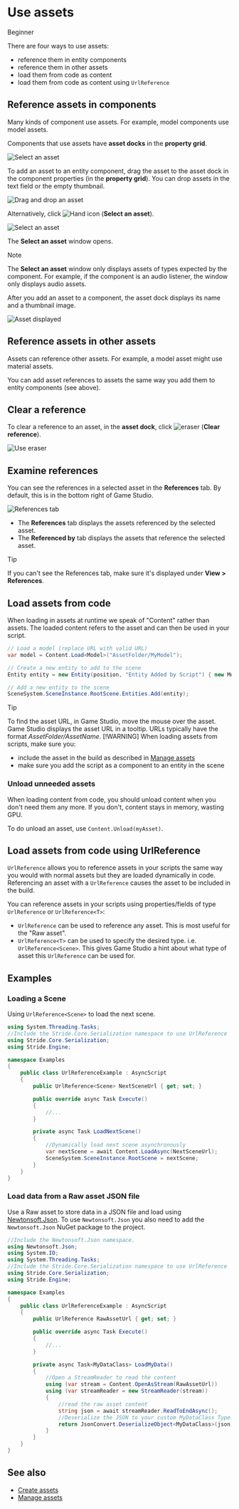 # Use assets

<span class="badge text-bg-primary">Beginner</span>

There are four ways to use assets:

* reference them in entity components
* reference them in other assets
* load them from code as content
* load them from code as content using `UrlReference`

## Reference assets in components

Many kinds of component use assets. For example, model components use model assets.

Components that use assets have **asset docks** in the **property grid**.

![Select an asset](media/use-assets-asset-picker-dock.png)

To add an asset to an entity component, drag the asset to the asset dock in the component properties (in the **property grid**). You can drop assets in the text field or the empty thumbnail.

![Drag and drop an asset](media/use-assets-drag-and-drop.png)

Alternatively, click ![Hand icon](~/manual/game-studio/media/hand-icon.png) (**Select an asset**).

![Select an asset](media/use-assets-asset-picker.png)

The **Select an asset** window opens.

> [!NOTE]
> The **Select an asset** window only displays assets of types expected by the component. For example, if the component is an audio listener, the window only displays audio assets.

After you add an asset to a component, the asset dock displays its name and a thumbnail image.

![Asset displayed](media/asset-displayed.png)

## Reference assets in other assets

Assets can reference other assets. For example, a model asset might use material assets.

You can add asset references to assets the same way you add them to entity components (see above).

## Clear a reference

To clear a reference to an asset, in the **asset dock**, click ![eraser](media/use-assets-eraser.png) (**Clear reference**).

![Use eraser](media/use-eraser.png)

## Examine references

You can see the references in a selected asset in the **References** tab. By default, this is in the bottom right of Game Studio.

![References tab](media/use-assets-references-tab.png)

* The **References** tab displays the assets referenced by the selected asset.
* The **Referenced by** tab displays the assets that reference the selected asset.

> [!Tip]
> If you can't see the References tab, make sure it's displayed under **View > References**.

## Load assets from code

When loading in assets at runtime we speak of "Content" rather than assets. The loaded content refers to the asset and can then be used in your script.

```cs
// Load a model (replace URL with valid URL)
var model = Content.Load<Model>("AssetFolder/MyModel");

// Create a new entity to add to the scene
Entity entity = new Entity(position, "Entity Added by Script") { new ModelComponent { Model = model } };

// Add a new entity to the scene
SceneSystem.SceneInstance.RootScene.Entities.Add(entity);
```

> [!TIP]
> To find the asset URL, in Game Studio, move the mouse over the asset. Game Studio displays the asset URL in a tooltip.  URLs typically have the format *AssetFolder/AssetName*.
> [!WARNING]
> When loading assets from scripts, make sure you:
>
> * include the asset in the build as described in [Manage assets](manage-assets.md)
> * make sure you add the script as a component to an entity in the scene

### Unload unneeded assets

When loading content from code, you should unload content when you don't need them any more. If you don't, content stays in memory, wasting GPU.

To do unload an asset, use ``Content.Unload(myAsset)``.

## Load assets from code using UrlReference

`UrlReference` allows you to reference assets in your scripts the same way you would with normal assets but they are loaded dynamically in code. Referencing an asset with a `UrlReference` causes the asset to be included in the build.

You can reference assets in your scripts using properties/fields of type `UrlReference` or `UrlReference<T>`:

* `UrlReference` can be used to reference any asset. This is most useful for the "Raw asset".
* `UrlReference<T>` can be used to specify the desired type. i.e. `UrlReference<Scene>`. This gives Game Studio a hint about what type of asset this `UrlReference` can be used for.

## Examples

### Loading a Scene

Using `UrlReference<Scene>` to load the next scene.

```cs
using System.Threading.Tasks;
//Include the Stride.Core.Serialization namespace to use UrlReference
using Stride.Core.Serialization;
using Stride.Engine;

namespace Examples
{
    public class UrlReferenceExample : AsyncScript
    {
        public UrlReference<Scene> NextSceneUrl { get; set; }

        public override async Task Execute()
        {
            //...
        }

        private async Task LoadNextScene()
        {
            //Dynamically load next scene asynchronously
            var nextScene = await Content.LoadAsync(NextSceneUrl);
            SceneSystem.SceneInstance.RootScene = nextScene;
        }
    }
}
```

### Load data from a Raw asset JSON file

Use a Raw asset to store data in a JSON file and load using [Newtonsoft.Json](https://www.newtonsoft.com/json). To use `Newtonsoft.Json` you also need to add the `Newtonsoft.Json` NuGet package to the project.

```cs
//Include the Newtonsoft.Json namespace.
using Newtonsoft.Json;
using System.IO;
using System.Threading.Tasks;
//Include the Stride.Core.Serialization namespace to use UrlReference
using Stride.Core.Serialization;
using Stride.Engine;

namespace Examples
{
    public class UrlReferenceExample : AsyncScript
    {
        public UrlReference RawAssetUrl { get; set; }

        public override async Task Execute()
        {
            //...
        }

        private async Task<MyDataClass> LoadMyData()
        {
            //Open a StreamReader to read the content
            using (var stream = Content.OpenAsStream(RawAssetUrl))
            using (var streamReader = new StreamReader(stream))
            {
                //read the raw asset content
                string json = await streamReader.ReadToEndAsync();
                //Deserialize the JSON to your custom MyDataClass Type.
                return JsonConvert.DeserializeObject<MyDataClass>(json);
            }
        }
    }
}
```

## See also

* [Create assets](create-assets.md)
* [Manage assets](manage-assets.md)
